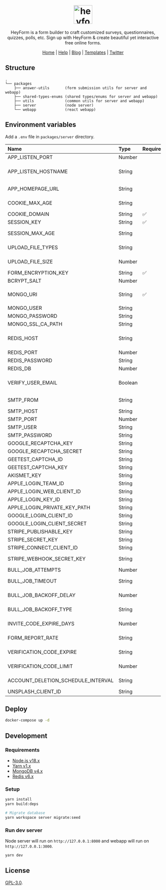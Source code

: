 <div align="center">
  <h1 align="center">
    <img alt="heyform logo" height="60" src="https://heyform.net/static/logo.svg">
  </h1>
  <p>HeyForm is a form builder to craft customized surveys, questionnaires, quizzes, polls, etc. Sign up with HeyForm & create beautiful yet interactive free online forms.</p>
</div>

<p align="center">
  <a target="_blank" href="https://heform.net">Home</a> | <a target="_blank" href="https://heyform.net/help">Help</a> | <a target="_blank" href="https://heyform.net/blog">Blog</a> | <a target="_blank" href="https://heyform.net/templates">Templates</a> | <a target="_blank" href="https://twitter.com/HeyformHQ">Twitter</a>
</p>

## Structure

```
.
└── packages
    ├── answer-utils       (form submission utils for server and webapp)
    ├── shared-types-enums (shared types/enums for server and webapp)
    ├── utils              (common utils for server and webapp)
    ├── server             (node server)
    └── webapp             (react webapp)
```

## Environment variables

Add a `.env` file in `packages/server` directory.

| Name                               | Type    | Required | Description                                                                                                |
|:-----------------------------------|:--------|:---------|:-----------------------------------------------------------------------------------------------------------|
| APP_LISTEN_PORT                    | Number  |          | Port to listen (default is 8000)                                                                           |
| APP_LISTEN_HOSTNAME                | String  |          | Hostname (default is 127.0.0.1), for docker it should be `0.0.0.0`                                         |
| APP_HOMEPAGE_URL                   | String  |          | Homepage URL (default is http://127.0.0.1:8000)                                                            |
| COOKIE_MAX_AGE                     | String  |          | Cookie max age (default is one year)                                                                       |
| COOKIE_DOMAIN                      | String  | ✅        | Cookie domain                                                                                              |
| SESSION_KEY                        | String  | ✅        | Session encryption key                                                                                     |
| SESSION_MAX_AGE                    | String  |          | Session max age (default is 15 days)                                                                       |
| UPLOAD_FILE_TYPES                  | String  |          | Upload file types (e.g. .jpg,.png,.bmp,.zip)                                                               |
| UPLOAD_FILE_SIZE                   | Number  |          | Upload file size (default is 10mb)                                                                         |
| FORM_ENCRYPTION_KEY                | String  | ✅        | Form encryption key                                                                                        |
| BCRYPT_SALT                        | Number  |          | Bcrypt salt (default is 10)                                                                                |
| MONGO_URI                          | String  | ✅        | MongoDB URI, for docker it should be like `mongodb://mongo:27017/heyform`                                  |
| MONGO_USER                         | String  |          | MongoDB user                                                                                               |
| MONGO_PASSWORD                     | String  |          | MongoDB password                                                                                           |
| MONGO_SSL_CA_PATH                  | String  |          | MongoDB SSL CA path                                                                                        |
| REDIS_HOST                         | String  |          | Redis host (default is '127.0.0.1'), for docker it should be `redis`                                       |
| REDIS_PORT                         | Number  |          | Redis port (default is 6379)                                                                               |
| REDIS_PASSWORD                     | String  |          | Redis password                                                                                             |
| REDIS_DB                           | Number  |          | Redis DB (default is 0)                                                                                    |
| VERIFY_USER_EMAIL                  | Boolean |          | Whether to verify the email address of newly registered users                                              |
| SMTP_FROM                          | String  |          | SMTP from (e.g. `Heyform <support@heyform.net>`)                                                           |
| SMTP_HOST                          | String  |          | SMTP host                                                                                                  |
| SMTP_PORT                          | Number  |          | SMTP port                                                                                                  |
| SMTP_USER                          | String  |          | SMTP user                                                                                                  |
| SMTP_PASSWORD                      | String  |          | SMTP password                                                                                              |
| GOOGLE_RECAPTCHA_KEY               | String  |          | [Google reCAPTCHA key](https://cloud.google.com/recaptcha-enterprise/docs/create-key-website)              |
| GOOGLE_RECAPTCHA_SECRET            | String  |          | Google reCAPTCHA secret                                                                                    |
| GEETEST_CAPTCHA_ID                 | String  |          | [Geetest captcha 4 ID](https://docs.geetest.com/captcha/overview/guide#Step-1-Get-your-captcha-ID-and-KEY) |
| GEETEST_CAPTCHA_KEY                | String  |          | Geetest captcha 4 key                                                                                      |
| AKISMET_KEY                        | String  |          | Akismet key                                                                                                |
| APPLE_LOGIN_TEAM_ID                | String  |          | Apple login team ID                                                                                        |
| APPLE_LOGIN_WEB_CLIENT_ID          | String  |          | Apple login web client ID                                                                                  |
| APPLE_LOGIN_KEY_ID                 | String  |          | Apple login key ID                                                                                         |
| APPLE_LOGIN_PRIVATE_KEY_PATH       | String  |          | Apple login private key path                                                                               |
| GOOGLE_LOGIN_CLIENT_ID             | String  |          | Google login client ID                                                                                     |
| GOOGLE_LOGIN_CLIENT_SECRET         | String  |          | Google login client secret                                                                                 |
| STRIPE_PUBLISHABLE_KEY             | String  |          | [Stripe Publishable Key](https://docs.stripe.com/keys)                                                     |
| STRIPE_SECRET_KEY                  | String  |          | Stripe secret key                                                                                          |
| STRIPE_CONNECT_CLIENT_ID           | String  |          | Stripe connect client ID                                                                                   |
| STRIPE_WEBHOOK_SECRET_KEY          | String  |          | Stripe payment webhook secret key                                                                          |
| BULL_JOB_ATTEMPTS                  | Number  |          | Bull job attempts (default is 3)                                                                           |
| BULL_JOB_TIMEOUT                   | String  |          | Bull job timeout (default is one minute)                                                                   |
| BULL_JOB_BACKOFF_DELAY             | Number  |          | Bull job backoff delay (default is 3000)                                                                   |
| BULL_JOB_BACKOFF_TYPE              | String  |          | Bull job backoff type (default is 'fixed')                                                                 |
| INVITE_CODE_EXPIRE_DAYS            | Number  |          | Invite code expire days (default is 7)                                                                     |
| FORM_REPORT_RATE                   | String  |          | Form report rate (default is 5 seconds)                                                                    |
| VERIFICATION_CODE_EXPIRE           | String  |          | Verification code expire (default is 10 minutes)                                                           |
| VERIFICATION_CODE_LIMIT            | Number  |          | Verification code limit (default is 5)                                                                     |
| ACCOUNT_DELETION_SCHEDULE_INTERVAL | String  |          | Account deletion schedule interval (default is 2 days)                                                     |
| UNSPLASH_CLIENT_ID                 | String  |          | Unsplash client ID                                                                                         |

## Deploy

```bash
docker-compose up -d
```

## Development

### Requirements

* [Node.js v18.x](https://nodejs.org/en/download/)
* [Yarn v1.x](https://yarnpkg.com/getting-started/install)
* [MongoDB v4.x](https://www.mongodb.com/try/download/community)
* [Redis v6.x](https://redis.io/download)

### Setup

```bash
yarn install
yarn build:deps

# Migrate database
yarn workspace server migrate:seed
```

### Run dev server

Node server will run on `http://127.0.0.1:8000` and webapp will run on `http://127.0.0.1:3000`.

```bash
yarn dev
```

## License

[GPL-3.0](LICENSE).

